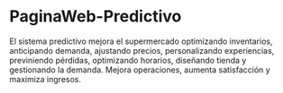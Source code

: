 # PaginaWeb-Predictivo
El sistema predictivo mejora el supermercado optimizando inventarios, anticipando demanda, ajustando precios, personalizando experiencias, 
previniendo pérdidas, optimizando horarios, diseñando tienda y gestionando la demanda. Mejora operaciones, aumenta satisfacción y maximiza ingresos.
